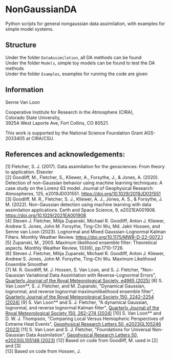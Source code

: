 # NonGaussianDA

Python scripts for general nongaussian data assimilation, with examples for simple model systems.

## Structure

Under the folder `DataAssimilation`, all DA methods can be found  
Under the folder `Models`, simple toy models can be found to test the DA methods  
Under the folder `Examples`, examples for running the code are given

## Information

Senne Van Loon

Cooperative Institute for Research in the Atmosphere (CIRA),  
Colorado State University,  
3925A West Laporte Ave, Fort Collins, CO 80521.  

This work is supported by the National Science Foundation Grant AGS-2033405 at CIRA/CSU.

## References and acknowledgements:
[1] Fletcher, S. J. (2017). Data assimilation for the geosciences: From theory to application. Elsevier  
[2] Goodliff, M., Fletcher, S., Kliewer, A., Forsythe, J., & Jones, A. (2020). Detection of non-Gaussian behavior using machine learning techniques: A case study on the Lorenz 63 model. Journal of Geophysical Research: Atmospheres, 125, e2019JD031551. https://doi.org/10.1029/2019JD031551  
[3] Goodliff, M. R., Fletcher, S. J., Kliewer, A. J., Jones, A. S., & Forsythe, J. M. (2022). Non-Gaussian detection using machine learning with data assimilation applications. Earth and Space Science, 9, e2021EA001908. https://doi.org/10.1029/2021EA001908  
[4] Steven J. Fletcher, Milija Zupanski, Michael R. Goodliff, Anton J. Kliewer, Andrew S. Jones, John M. Forsythe, Ting-Chi Wu, Md. Jakir Hossen, and Senne van Loon (2023). Lognormal and Mixed Gaussian-Lognormal Kalman Filters. Monthly Weather Review. https://doi.org/10.1175/MWR-D-22-0072.1  
[5] Zupanski, M., 2005. Maximum likelihood ensemble filter: Theoretical aspects. Monthly Weather Review, 133(6), pp.1710-1726.  
[6] Steven J. Fletcher, Milija Zupanski, Michael R. Goodliff, Anton J. Kliewer, Andrew S. Jones, John M. Forsythe, Ting-Chi Wu. Maximum Likelihood Ensemble Smoother  
[7] M. R. Goodliff, M. J. Hossen, S. Van Loon, and S. J. Fletcher, "Non-Gaussian Variational Data Assimilation with Reverse-Lognormal Errors", [Quarterly Journal of the Royal Meteorological Society, e4965 (2025)](https://doi.org/10.1002/qj.4965)
[8] S. Van Loon**, S. J. Fletcher, and M. Zupanski, "Dynamical Gaussian, lognormal, and reverse lognormal maximumlikelihood ensemble filter", [Quarterly Journal of the Royal Meteorological Society 150, 2242–2254 (2024)](https://doi.org/10.1002/qj.4706)
[9] S. Van Loon** and S. J. Fletcher, "A dynamical Gaussian, lognormal, and reverse lognormal Kalman filter", [Quarterly Journal of the Royal Meteorological Society 150, 262–274 (2024)](https://doi.org/10.1002/qj.4595)
[10] S. Van Loon** and D. W. J. Thompson, "Comparing Local Versus Hemispheric Perspectives of Extreme Heat Events", [Geophysical Research Letters 50, e2023GL105246 (2023)](https://doi.org/10.1029/2023GL105246)
[11] S. Van Loon and S. J. Fletcher, "Foundations for Universal Non-Gaussian Data Assimilation", [Geophysical Research Letters 50, e2023GL105148 (2023)](https://doi.org/10.1029/2023GL105148)
[12] Based on code from Goodliff, M. used in [2] and [3]  
[13] Based on code from Hossen, J.
